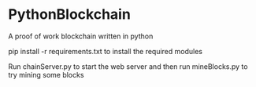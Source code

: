 # PythonBlockchain
A proof of work blockchain written in python

pip install -r requirements.txt to install the required modules

Run chainServer.py to start the web server and then run mineBlocks.py to try mining some blocks
